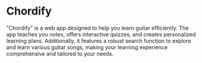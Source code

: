 # Chordify
"Chordify" is a web app designed to help you learn guitar efficiently. The app teaches you notes, offers interactive quizzes, and creates personalized learning plans. Additionally, it features a robust search function to explore and learn various guitar songs, making your learning experience comprehensive and tailored to your needs.
